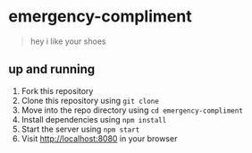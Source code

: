 # emergency-compliment
> hey i like your shoes

## up and running

1. Fork this repository
2. Clone this repository using `git clone`
3. Move into the repo directory using `cd emergency-compliment`
4. Install dependencies using `npm install`
5. Start the server using `npm start`
6. Visit [http://localhost:8080](http://localhost:8080) in your browser

